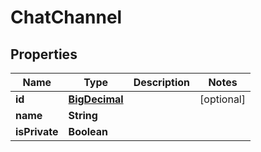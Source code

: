 
# ChatChannel

## Properties
Name | Type | Description | Notes
------------ | ------------- | ------------- | -------------
**id** | [**BigDecimal**](BigDecimal.md) |  |  [optional]
**name** | **String** |  | 
**isPrivate** | **Boolean** |  | 



